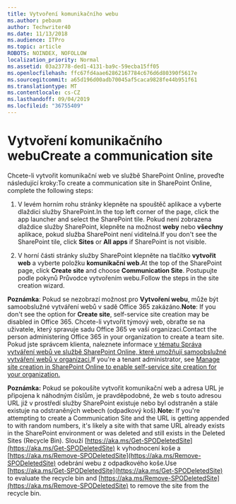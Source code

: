 ```yaml
---
title: Vytvoření komunikačního webu
ms.author: pebaum
author: Techwriter40
ms.date: 11/13/2018
ms.audience: ITPro
ms.topic: article
ROBOTS: NOINDEX, NOFOLLOW
localization_priority: Normal
ms.assetid: 03a23778-ded1-4131-ba9c-59ecba15ff05
ms.openlocfilehash: ffc67fd4aae62862167784c676d6d80390f5617e
ms.sourcegitcommit: a65d196d00adb70045af5caca9828fe44b951f61
ms.translationtype: MT
ms.contentlocale: cs-CZ
ms.lasthandoff: 09/04/2019
ms.locfileid: "36755409"
---
```

# <a name="create-a-communication-site"></a><span data-ttu-id="6af59-102">Vytvoření komunikačního webu</span><span class="sxs-lookup"><span data-stu-id="6af59-102">Create a communication site</span></span>

<span data-ttu-id="6af59-103">Chcete-li vytvořit komunikační web ve službě SharePoint Online, proveďte následující kroky:</span><span class="sxs-lookup"><span data-stu-id="6af59-103">To create a communication site in SharePoint Online, complete the following steps:</span></span> 
  
1. <span data-ttu-id="6af59-104">V levém horním rohu stránky klepněte na spouštěč aplikace a vyberte dlaždici služby SharePoint.</span><span class="sxs-lookup"><span data-stu-id="6af59-104">In the top left corner of the page, click the app launcher and select the SharePoint tile.</span></span> <span data-ttu-id="6af59-105">Pokud není zobrazena dlaždice služby SharePoint, klepněte na možnost **weby** nebo **všechny** aplikace, pokud služba SharePoint není viditelná.</span><span class="sxs-lookup"><span data-stu-id="6af59-105">If you don't see the SharePoint tile, click **Sites** or **All apps** if SharePoint is not visible.</span></span> 
    
2. <span data-ttu-id="6af59-106">V horní části stránky služby SharePoint klepněte na tlačítko **vytvořit web** a vyberte položku **komunikační web**.</span><span class="sxs-lookup"><span data-stu-id="6af59-106">At the top of the SharePoint page, click **Create site** and choose **Communication Site**.</span></span> <span data-ttu-id="6af59-107">Postupujte podle pokynů Průvodce vytvořením webu.</span><span class="sxs-lookup"><span data-stu-id="6af59-107">Follow the steps in the site creation wizard.</span></span> 
    
 <span data-ttu-id="6af59-108">**Poznámka**: Pokud se nezobrazí možnost pro **Vytvoření webu**, může být samoobslužné vytváření webů v sadě Office 365 zakázáno.</span><span class="sxs-lookup"><span data-stu-id="6af59-108">**Note**: If you don't see the option for **Create site**, self-service site creation may be disabled in Office 365.</span></span> <span data-ttu-id="6af59-109">Chcete-li vytvořit týmový web, obraťte se na uživatele, který spravuje sadu Office 365 ve vaší organizaci.</span><span class="sxs-lookup"><span data-stu-id="6af59-109">Contact the person administering Office 365 in your organization to create a team site.</span></span> <span data-ttu-id="6af59-110">Pokud jste správcem klienta, naleznete informace [v tématu Správa vytváření webů ve službě SharePoint Online, které umožňují samoobslužné vytváření webů v organizaci.](https://go.microsoft.com/fwlink/?linkid=2018780)</span><span class="sxs-lookup"><span data-stu-id="6af59-110">If you're a tenant administrator, see [Manage site creation in SharePoint Online to enable self-service site creation for your organization.](https://go.microsoft.com/fwlink/?linkid=2018780)</span></span>
  
 <span data-ttu-id="6af59-111">**Poznámka:** Pokud se pokoušíte vytvořit komunikační web a adresa URL je připojena k náhodným číslům, je pravděpodobné, že web s touto adresou URL již v prostředí služby SharePoint existuje nebo byl odstraněn a stále existuje na odstraněných webech (odpadkový koš).</span><span class="sxs-lookup"><span data-stu-id="6af59-111">**Note:** If you're attempting to create a Communication Site and the URL is getting appended to with random numbers, it's likely a site with that same URL already exists in the SharePoint environment or was deleted and still exists in the Deleted Sites (Recycle Bin).</span></span> <span data-ttu-id="6af59-112">Slouží [https://aka.ms/Get-SPODeletedSite](https://aka.ms/Get-SPODeletedSite) k vyhodnocení koše a [https://aka.ms/Remove-SPODeletedSite](https://aka.ms/Remove-SPODeletedSite) odebrání webu z odpadkového koše.</span><span class="sxs-lookup"><span data-stu-id="6af59-112">Use [https://aka.ms/Get-SPODeletedSite](https://aka.ms/Get-SPODeletedSite) to evaluate the recycle bin and [https://aka.ms/Remove-SPODeletedSite](https://aka.ms/Remove-SPODeletedSite) to remove the site from the recycle bin.</span></span> 
  

